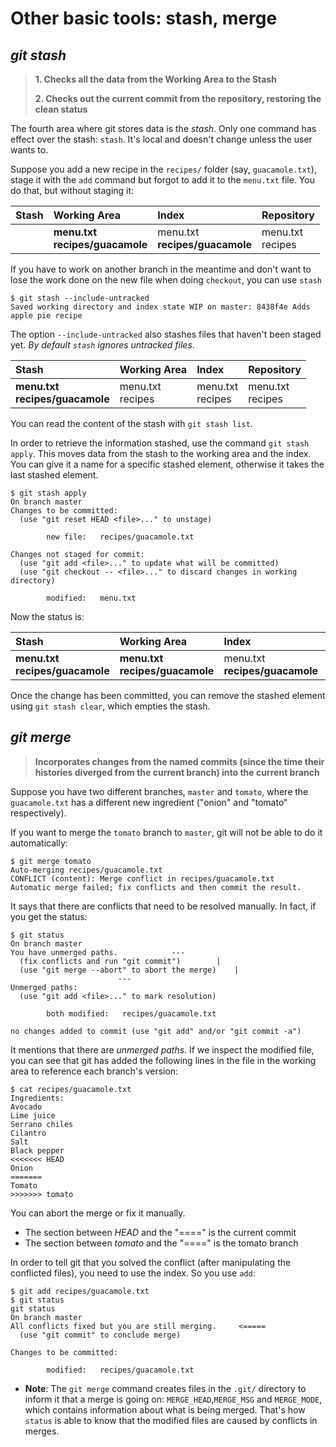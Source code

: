 # Other basic tools: stash, merge

## *git stash*

> **1. Checks all the data from the Working Area to the Stash**
>
> **2. Checks out the current commit from the repository, restoring the clean status**

The fourth area where git stores data is the _stash_. Only one command has effect over the stash: `stash`. It's local and doesn't change unless the user wants to.

Suppose you add a new recipe in the `recipes/` folder (say, `guacamole.txt`), stage it with the `add` command but forgot to add it to the `menu.txt` file. You do that, but without staging it:

|**Stash**|**Working Area**|**Index**|**Repository**|
|:---|:---|:---|:---|
||**menu.txt** <br>**recipes/guacamole** | menu.txt <br>**recipes/guacamole** | menu.txt <br>recipes |


If you have to work on another branch in the meantime and don't want to lose the work done on the new file when doing `checkout`, you can use `stash`

````
$ git stash --include-untracked
Saved working directory and index state WIP on master: 8438f4e Adds apple pie recipe

````

The option `--include-untracked` also stashes files that haven't been staged yet. _By default `stash` ignores untracked files_.

|**Stash**|**Working Area**|**Index**|**Repository**|
|:---|:---|:---|:---|
|**menu.txt** <br>**recipes/guacamole**|menu.txt <br>recipes | menu.txt <br>recipes | menu.txt <br>recipes |

You can read the content of the stash with `git stash list`.

In order to retrieve the information stashed, use the command `git stash apply`. This moves data from the stash to the working area and the index. You can give it a name for a specific stashed element, otherwise it takes the last stashed element.

````
$ git stash apply
On branch master
Changes to be committed:
  (use "git reset HEAD <file>..." to unstage)

        new file:   recipes/guacamole.txt

Changes not staged for commit:
  (use "git add <file>..." to update what will be committed)
  (use "git checkout -- <file>..." to discard changes in working directory)

        modified:   menu.txt

````

Now the status is:

|**Stash**|**Working Area**|**Index**|**Repository**|
|:---|:---|:---|:---|
|**menu.txt** <br>**recipes/guacamole**|**menu.txt** <br>**recipes/guacamole** | menu.txt <br>**recipes/guacamole** | menu.txt <br>recipes |

Once the change has been committed, you can remove the stashed element using `git stash clear`, which empties the stash.

## *git merge*

> **Incorporates changes from the named commits (since the time their histories diverged from the current branch) into the current branch**

Suppose you have two different branches, `master` and `tomato`, where the `guacamole.txt` has a different new ingredient ("onion" and "tomato" respectively).

If you want to merge the `tomato` branch to `master`, git will not be able to do it automatically:

````
$ git merge tomato
Auto-merging recipes/guacamole.txt
CONFLICT (content): Merge conflict in recipes/guacamole.txt
Automatic merge failed; fix conflicts and then commit the result.
````

It says that there are conflicts that need to be resolved manually. In fact, if you get the status:

````
$ git status
On branch master
You have unmerged paths.			---
  (fix conflicts and run "git commit")		  |
  (use "git merge --abort" to abort the merge)	  |
						---
Unmerged paths:
  (use "git add <file>..." to mark resolution)

        both modified:   recipes/guacamole.txt

no changes added to commit (use "git add" and/or "git commit -a")
````

It mentions that there are _unmerged paths_. If we inspect the modified file, you can see that git has added the following lines in the file in the working area to reference each branch's version:

````
$ cat recipes/guacamole.txt
Ingredients:
Avocado
Lime juice
Serrano chiles
Cilantro
Salt
Black pepper
<<<<<<< HEAD
Onion
=======
Tomato
>>>>>>> tomato
````

You can abort the merge or fix it manually.

* The section between _HEAD_ and the "====" is the current commit
* The section between _tomato_ and the "====" is the tomato branch

In order to tell git that you solved the conflict (after manipulating the conflicted files), you need to use the index. So you use `add`:

````
$ git add recipes/guacamole.txt
$ git status
git status
On branch master
All conflicts fixed but you are still merging.     <=====
  (use "git commit" to conclude merge)

Changes to be committed:

        modified:   recipes/guacamole.txt
````

* **Note**: The `git merge` command creates files in the `.git/` directory to inform it that a merge is going on: `MERGE_HEAD`,`MERGE_MSG` and `MERGE_MODE`, which contains information about what is being merged. That's how `status` is able to know that the modified files are caused by conflicts in merges.

